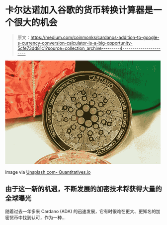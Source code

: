 # 卡尔达诺加入谷歌的货币转换计算器是一个很大的机会

> 原文：<https://medium.com/coinmonks/cardanos-addition-to-google-s-currency-conversion-calculator-is-a-big-opportunity-5cfe73dd81c1?source=collection_archive---------4----------------------->

![](img/e2640f59b6646f6e0fe683700deed9b3.png)

Image via [Unsplash.com- Quantitatives.io](https://images.unsplash.com/photo-1639729513361-6c8305582e17?ixlib=rb-1.2.1&ixid=MnwxMjA3fDB8MHxzZWFyY2h8MTN8fGNhcmRhbm98ZW58MHx8MHx8&auto=format&fit=crop&w=500&q=60)

## 由于这一新的机遇，不断发展的加密技术将获得大量的全球曝光

随着过去一年多来 Cardano (ADA) 的迅速发展，它有时很难在更大、更知名的加密货币中找到认可，作为一种…